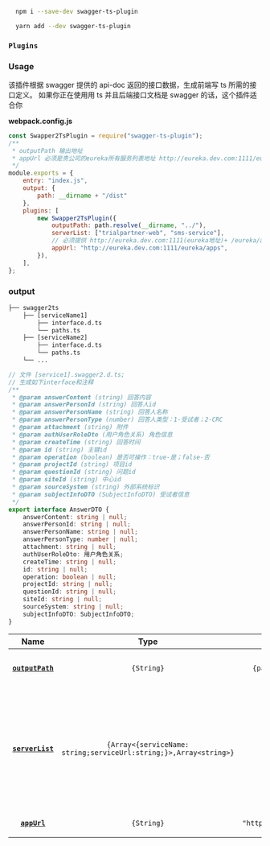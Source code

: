 ```bash
  npm i --save-dev swagger-ts-plugin
```

```bash
  yarn add --dev swagger-ts-plugin
```

### `Plugins`

### Usage

该插件根据 swagger 提供的 api-doc 返回的接口数据，生成前端写 ts 所需的接口定义。
如果你正在使用用 ts 并且后端接口文档是 swagger 的话，这个插件适合你

**webpack.config.js**

```js
const Swapper2TsPlugin = require("swagger-ts-plugin");
/**
 * outputPath 输出地址
 * appUrl 必须是贵公司的eureka所有服务列表地址 http://eureka.dev.com:1111/eureka/apps 当前地址返回的是xml格式数据，插件会处理
 */
module.exports = {
    entry: "index.js",
    output: {
        path: __dirname + "/dist"
    },
    plugins: [
        new Swapper2TsPlugin({
            outputPath: path.resolve(__dirname, "../"),
			serverList: ["trialpartner-web", "sms-service"],
			// 必须提供 http://eureka.dev.com:1111(eureka地址)+ /eureka/apps
            appUrl: "http://eureka.dev.com:1111/eureka/apps", 
        }),
    ],
};
```

### output
```txt
├── swagger2ts
	├── [serviceName1]
        ├── interface.d.ts
        └── paths.ts
	├── [serviceName2]
        ├── interface.d.ts
        └── paths.ts
	└── ...
```

```ts
// 文件 [service1].swagger2.d.ts;
// 生成如下interface和注释
/**
 * @param answerContent (string) 回答内容
 * @param answerPersonId (string) 回答人id
 * @param answerPersonName (string) 回答人名称
 * @param answerPersonType (number) 回答人类型：1-受试者；2-CRC
 * @param attachment (string) 附件
 * @param authUserRoleDto (用户角色关系) 角色信息
 * @param createTime (string) 回答时间
 * @param id (string) 主键id
 * @param operation (boolean) 是否可操作：true-是；false-否
 * @param projectId (string) 项目id
 * @param questionId (string) 问题id
 * @param siteId (string) 中心id
 * @param sourceSystem (string) 外部系统标识
 * @param subjectInfoDTO (SubjectInfoDTO) 受试者信息
 */
export interface AnswerDTO {
    answerContent: string | null;
    answerPersonId: string | null;
    answerPersonName: string | null;
    answerPersonType: number | null;
    attachment: string | null;
    authUserRoleDto: 用户角色关系;
    createTime: string | null;
    id: string | null;
    operation: boolean | null;
    projectId: string | null;
    questionId: string | null;
    siteId: string | null;
    sourceSystem: string | null;
    subjectInfoDTO: SubjectInfoDTO;
}
```

|         Name          |                               Type                                |                  Default                   | Description                                                                                                                 |
| :-------------------: | :---------------------------------------------------------------: | :----------------------------------------: | :-------------------------------------------------------------------------------------------------------------------------- |
| **[`outputPath`](#)** |                            `{String}`                             |   `{path.resolve(__dirname, "../../")}`    | 生成 ts 文件输入的文件夹位置                                                                                                |
| **[`serverList`](#)** | `{Array<{serviceName: string;serviceUrl:string;}>,Array<string>}` |                    `[]`                    | 当前字段必传如果穿数组字符串['sms-service'] 后端服务名，如果是字符串对象，必传服务名称和服务地址                            |
|   **[`appUrl`](#)**   |                            `{String}`                             | `"http://eureka.dev.com:1111/eureka/apps"` | 后端所有服务注册信息                                                                                                        |

